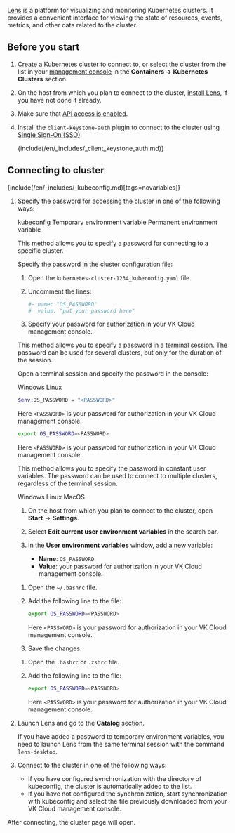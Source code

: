 [Lens](https://k8slens.dev/) is a platform for visualizing and monitoring Kubernetes clusters. It provides a convenient interface for viewing the state of resources, events, metrics, and other data related to the cluster.

## Before you start

1. [Create](../../service-management/create-cluster) a Kubernetes cluster to connect to, or select the cluster from the list in your [management console](https://msk.cloud.vk.com/app/) in the **Containers → Kubernetes Clusters** section.
1. On the host from which you plan to connect to the cluster, [install Lens](https://docs.k8slens.dev/getting-started/install-lens/), if you have not done it already.
1. Make sure that [API access is enabled](/en/tools-for-using-services/api/rest-api/enable-api#activate_api_access).
1. Install the `client-keystone-auth` plugin to connect to the cluster using [Single Sign-On (SSO)](../../concepts/access-management):

   {include(/en/_includes/_client_keystone_auth.md)}

## Connecting to cluster

{include(/en/_includes/_kubeconfig.md)[tags=novariables]}

1. Specify the password for accessing the cluster in one of the following ways:

   <tabs>
   <tablist>
   <tab>kubeconfig</tab>
   <tab>Temporary environment variable</tab>
   <tab>Permanent environment variable</tab>
   </tablist>
   <tabpanel>

   This method allows you to specify a password for connecting to a specific cluster.

   Specify the password in the cluster configuration file:

    1. Open the `kubernetes-cluster-1234_kubeconfig.yaml` file.
    1. Uncomment the lines:

       ```yaml
       #- name: "OS_PASSWORD"
       #  value: "put your password here"
       ```
    1. Specify your password for authorization in your VK Cloud management console.

   </tabpanel>
   <tabpanel>

   This method allows you to specify a password in a terminal session. The password can be used for several clusters, but only for the duration of the session.

   Open a terminal session and specify the password in the console:

      <tabs>
      <tablist>
      <tab>Windows</tab>
      <tab>Linux</tab>
      </tablist>
      <tabpanel>

      ```bash
      $env:OS_PASSWORD = "<PASSWORD>"
      ```

      Here `<PASSWORD>` is your password for authorization in your VK Cloud management console.

      </tabpanel>
      <tabpanel>

      ```bash
      export OS_PASSWORD=<PASSWORD>
      ```

      Here `<PASSWORD>` is your password for authorization in your VK Cloud management console.

      </tabpanel>
      </tabs>

   </tabpanel>
   <tabpanel>

   This method allows you to specify the password in constant user variables. The password can be used to connect to multiple clusters, regardless of the terminal session.

      <tabs>
      <tablist>
      <tab>Windows</tab>
      <tab>Linux</tab>
      <tab>MacOS</tab>
      </tablist>
      <tabpanel>

      1. On the host from which you plan to connect to the cluster, open **Start** → **Settings**.
      1. Select **Edit current user environment variables** in the search bar.
      1. In the **User environment variables** window, add a new variable:

         - **Name**: `OS_PASSWORD`.
         - **Value**: your password for authorization in your VK Cloud management console.
         
      </tabpanel>
      <tabpanel>

      1. Open the `~/.bashrc` file.
      1. Add the following line to the file:

         ```bash
         export OS_PASSWORD=<PASSWORD> 
         ```

         Here `<PASSWORD>` is your password for authorization in your VK Cloud management console. 

      1. Save the changes.

      </tabpanel>
      <tabpanel>

      1. Open the `.bashrc` or `.zshrc` file.
      1. Add the following line to the file:

         ```bash
         export OS_PASSWORD=<PASSWORD> 
         ```

         Here `<PASSWORD>` is your password for authorization in your VK Cloud management console.
      
      </tabpanel>
      </tabs>
   </tabpanel>
   </tabs>

1. Launch Lens and go to the **Catalog** section.

    <warn>

    If you have added a password to temporary environment variables, you need to launch Lens from the same terminal session with the command `lens-desktop`.

    </warn>

1. Connect to the cluster in one of the following ways:

   - If you have configured synchronization with the directory of kubeconfig, the cluster is automatically added to the list.
   - If you have not configured the synchronization, start synchronization with kubeconfig and select the file previously downloaded from your VK Cloud management console.

After connecting, the cluster page will open.
